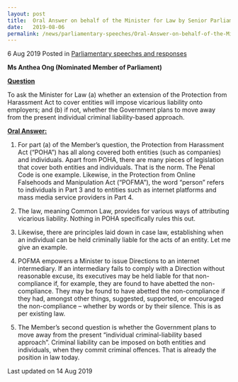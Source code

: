 ```yaml
---
layout: post
title:  Oral Answer on behalf of the Minister for Law by Senior Parliamentary Secretary for Home Affairs, Ms Sun Xueling, to Parliamentary Question on the Protection from Harassment Act
date:   2019-08-06
permalink: /news/parliamentary-speeches/Oral-Answer-on-behalf-of-the-Minister-for-Law-by-SPS-for-Home-Affairs-Sun-Xueling-PQ-POHA
---
```



6 Aug 2019 Posted in [Parliamentary speeches and responses](/news/parliamentary-speeches) 

**Ms Anthea Ong (Nominated Member of Parliament)**

**<u>Question</u>**

To ask the Minister for Law (a) whether an extension of the Protection from Harassment Act to cover entities will impose vicarious liability onto employers; and (b) if not, whether the Government plans to move away from the present individual criminal liability-based approach.



**<u>Oral Answer: </u>**

1. For part (a) of the Member’s question, the  Protection from Harassment Act (“POHA”) has all along covered both entities (such as companies) and individuals. Apart from POHA, there are many pieces of legislation that cover both entities and individuals. That is the norm. The Penal Code is one example. Likewise, in the Protection from Online Falsehoods and Manipulation Act (“POFMA”), the word “person” refers to individuals in Part 3 and to entities such as internet platforms and mass media service providers in Part 4.
 
2. The law, meaning Common Law, provides for various ways of attributing vicarious liability. Nothing in POHA specifically rules this out.
 
3. Likewise, there are principles laid down in case law, establishing when an individual can be held criminally liable for the acts of an entity. Let me give an example.
 
4. POFMA empowers a Minister to issue Directions to an internet intermediary. If an intermediary fails to comply with a Direction without reasonable excuse, its executives may be held liable for that non-compliance if, for example, they are found to have abetted the non-compliance. They may be found to have abetted the non-compliance if they had, amongst other things, suggested, supported, or encouraged the non-compliance – whether by words or by their silence. This is as per existing law.
 
5. The Member’s second question is whether the Government plans to move away from the present “individual criminal-liability based approach”. Criminal liability can be imposed on both entities and individuals, when they commit criminal offences. That is already the position in law today.   


<p class="right-side-updated">Last updated on 14 Aug 2019</p> 

